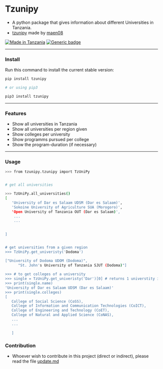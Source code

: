 # Tzunipy

- A python package that gives information about different Universities in Tanzania.
- [tzunipy](https://pypi.org/project/tzunipy/0.3/) made by [maen08](https://github.com/maen08)



[![Made in Tanzania](https://img.shields.io/badge/made%20in-tanzania-008751.svg?style=flat-square)](https://github.com/Tanzania-Developers-Community/made-in-tanzania)
[![Generic badge](https://img.shields.io/badge/pip-python-<COLOR>.svg)](https://shields.io/)

---

### Install
Run this command to install the current stable version:

```sh
pip install tzunipy

# or using pip3

pip3 install tzunipy

```


---

### Features

- Show all universities in Tanzania
- Show all universities per region given
- Show colleges per university
- Show programms pursued per college
- Show the program-duration (if necessary)

---

### Usage

```sh
>>> from tzunipy.tzunipy import TzUniPy


# get all universities

>>> TzUniPy.all_universities()
[
   'University of Dar es Salaam UDSM (Dar es Salaam)', 
   'Sokoine University of Agriculture SUA (Morogoro)', 
   'Open University of Tanzania OUT (Dar es Salaam)', 
    ...
    ...
 
   
]


# get universities from a given region
>>> TzUniPy.get_univeristy('Dodoma')

["University of Dodoma UDOM (Dodoma)",
      "St. John's University of Tanzania SJUT (Dodoma)"]
      
>>> # to get colleges of a university
>>> single = TzUniPy.get_univeristy('Dar')[0] # returns 1 universtity in Dar
>>> print(single.name)
'University of Dar es Salaam UDSM (Dar es Salaam)'
>>> print(single.colleges)
[
   College of Social Science (CoSS), 
   College of Information and Communication Technologies (CoICT), 
   College of Engineering and Technology (CoET), 
   College of Natural and Applied Science (CoNAS),
   ...
   ...
   
   ]


```

### Contribution
- Whoever wish to contribute in this project (direct or indirect), please read 
the file [update.md](https://github.com/maen08/tzunipy/blob/master/update.md)
